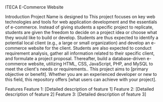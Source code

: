 ITECA E-Commerce Website

Introduction
Project Name is designed to This project focuses on key web technologies and tools for web application development and the essentials
of e-commerce. Instead of giving students a specific project to replicate, students are given the freedom to
decide on a project idea or choose what they would like to build or develop. Students are thus expected to
identify a potential local client (e.g., a large or small organization) and develop an e-commerce website for
the client.
Students are also expected to conduct requirement analysis, gather all information related to their specific
client, and formulate a project proposal. Thereafter, build a database-driven e-commerce website, utilizing
HTML, CSS, JavaScript, PHP, and MySQL to meet the client's needs or requirements.. This project aims to [primary objective or benefit]. Whether you are an experienced developer or new to this field, this repository offers [what users can achieve with your project].

Features
Feature 1: [Detailed description of feature 1]
Feature 2: [Detailed description of feature 2]
Feature 3: [Detailed description of feature 3]